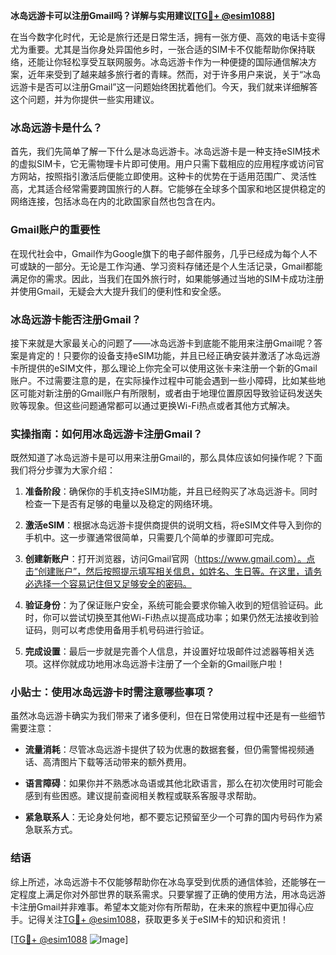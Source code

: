 **冰岛远游卡可以注册Gmail吗？详解与实用建议[[TG💪+ @esim1088](https://t.me/s/esim1088)]**

在当今数字化时代，无论是旅行还是日常生活，拥有一张方便、高效的电话卡变得尤为重要。尤其是当你身处异国他乡时，一张合适的SIM卡不仅能帮助你保持联络，还能让你轻松享受互联网服务。冰岛远游卡作为一种便捷的国际通信解决方案，近年来受到了越来越多旅行者的青睐。然而，对于许多用户来说，关于“冰岛远游卡是否可以注册Gmail”这一问题始终困扰着他们。今天，我们就来详细解答这个问题，并为你提供一些实用建议。

### 冰岛远游卡是什么？

首先，我们先简单了解一下什么是冰岛远游卡。冰岛远游卡是一种支持eSIM技术的虚拟SIM卡，它无需物理卡片即可使用。用户只需下载相应的应用程序或访问官方网站，按照指引激活后便能立即使用。这种卡的优势在于适用范围广、灵活性高，尤其适合经常需要跨国旅行的人群。它能够在全球多个国家和地区提供稳定的网络连接，包括冰岛在内的北欧国家自然也包含在内。

### Gmail账户的重要性

在现代社会中，Gmail作为Google旗下的电子邮件服务，几乎已经成为每个人不可或缺的一部分。无论是工作沟通、学习资料存储还是个人生活记录，Gmail都能满足你的需求。因此，当我们在国外旅行时，如果能够通过当地的SIM卡成功注册并使用Gmail，无疑会大大提升我们的便利性和安全感。

### 冰岛远游卡能否注册Gmail？

接下来就是大家最关心的问题了——冰岛远游卡到底能不能用来注册Gmail呢？答案是肯定的！只要你的设备支持eSIM功能，并且已经正确安装并激活了冰岛远游卡所提供的eSIM文件，那么理论上你完全可以使用这张卡来注册一个新的Gmail账户。不过需要注意的是，在实际操作过程中可能会遇到一些小障碍，比如某些地区可能对新注册的Gmail账户有所限制，或者由于地理位置原因导致验证码发送失败等现象。但这些问题通常都可以通过更换Wi-Fi热点或者其他方式解决。

### 实操指南：如何用冰岛远游卡注册Gmail？

既然知道了冰岛远游卡是可以用来注册Gmail的，那么具体应该如何操作呢？下面我们将分步骤为大家介绍：

1. **准备阶段**：确保你的手机支持eSIM功能，并且已经购买了冰岛远游卡。同时检查一下是否有足够的电量以及稳定的网络环境。
   
2. **激活eSIM**：根据冰岛远游卡提供商提供的说明文档，将eSIM文件导入到你的手机中。这一步骤通常很简单，只需要几个简单的步骤即可完成。

3. **创建新账户**：打开浏览器，访问Gmail官网（https://www.gmail.com）。点击“创建账户”，然后按照提示填写相关信息，如姓名、生日等。在这里，请务必选择一个容易记住但又足够安全的密码。

4. **验证身份**：为了保证账户安全，系统可能会要求你输入收到的短信验证码。此时，你可以尝试切换至其他Wi-Fi热点以提高成功率；如果仍然无法接收到验证码，则可以考虑使用备用手机号码进行验证。

5. **完成设置**：最后一步就是完善个人信息，并设置好垃圾邮件过滤器等相关选项。这样你就成功地用冰岛远游卡注册了一个全新的Gmail账户啦！

### 小贴士：使用冰岛远游卡时需注意哪些事项？

虽然冰岛远游卡确实为我们带来了诸多便利，但在日常使用过程中还是有一些细节需要注意：

- **流量消耗**：尽管冰岛远游卡提供了较为优惠的数据套餐，但仍需警惕视频通话、高清图片下载等活动带来的额外费用。
  
- **语言障碍**：如果你并不熟悉冰岛语或其他北欧语言，那么在初次使用时可能会感到有些困惑。建议提前查阅相关教程或联系客服寻求帮助。

- **紧急联系人**：无论身处何地，都不要忘记预留至少一个可靠的国内号码作为紧急联系方式。

### 结语

综上所述，冰岛远游卡不仅能够帮助你在冰岛享受到优质的通信体验，还能够在一定程度上满足你对外部世界的联系需求。只要掌握了正确的使用方法，用冰岛远游卡注册Gmail并非难事。希望本文能对你有所帮助，在未来的旅程中更加得心应手。记得关注[TG💪+ @esim1088](https://t.me/s/esim1088)，获取更多关于eSIM卡的知识和资讯！

[[TG💪+ @esim1088](https://t.me/s/esim1088) ![Image](https://i.postimg.cc/4NQfJmqS/Snipaste-2025-05-13-00-14-12.png)]